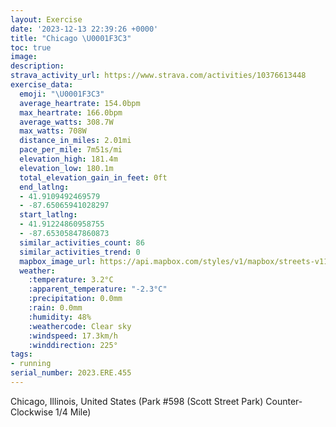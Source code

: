 ```yaml
---
layout: Exercise
date: '2023-12-13 22:39:26 +0000'
title: "Chicago \U0001F3C3"
toc: true
image:
description:
strava_activity_url: https://www.strava.com/activities/10376613448
exercise_data:
  emoji: "\U0001F3C3"
  average_heartrate: 154.0bpm
  max_heartrate: 166.0bpm
  average_watts: 308.7W
  max_watts: 708W
  distance_in_miles: 2.01mi
  pace_per_mile: 7m51s/mi
  elevation_high: 181.4m
  elevation_low: 180.1m
  total_elevation_gain_in_feet: 0ft
  end_latlng:
  - 41.9109492469579
  - -87.65065941028297
  start_latlng:
  - 41.91224860958755
  - -87.65305847860873
  similar_activities_count: 86
  similar_activities_trend: 0
  mapbox_image_url: https://api.mapbox.com/styles/v1/mapbox/streets-v11/static/path-5+787af2-1.0(g%7Bx~Fll~uOAkB%40SlBuC%5Ew%40J_%40GaDAcBBY%60%40KCi%40AyBAkGK_E%3FwAFqCDEPAT_%40LMHCZA%60%40HDL%40V%40pEB%5CFTLRJFPBrAKZSLUBIBk%40EwCEOUYUGUCcADMBOLQ%60%40DjDBVDNLRXNz%40C%5CEPINMJW%40%5DCgA%3FeAAOIWQUUI_%40Cw%40FSFIFMRGXDjD%3FCPn%40HJRHpACNETMHKHWAqDE%5BMUKGMGSCu%40%40%5DFKDMPM%60%40BpD%40NJTFH%5EL%5CCp%40%3FRGROJUBYAyBGeAGMKKUK%7B%40EgA%3Fe%40QQBsA%40I%40EJ%40%7CBJrDEhBFdAC%60AB~%40Ah%40%3FrFCPW%40AxB),pin-s-s+e5b22e(-87.65143,41.91172),pin-s-f+89ae00(-87.64884,41.91099000000003)/auto/800x800?access_token=pk.eyJ1Ijoiam9zaGJlY2ttYW4iLCJhIjoiY205eWR2aDd1MWZ6djJrbXc4a3M0bWZleiJ9.XiG9OWkNcZk2QzjJbxLB4A
  weather:
    :temperature: 3.2°C
    :apparent_temperature: "-2.3°C"
    :precipitation: 0.0mm
    :rain: 0.0mm
    :humidity: 48%
    :weathercode: Clear sky
    :windspeed: 17.3km/h
    :winddirection: 225°
tags:
- running
serial_number: 2023.ERE.455
---
```

Chicago, Illinois, United States (Park #598 (Scott Street Park) Counter-Clockwise 1/4 Mile)
